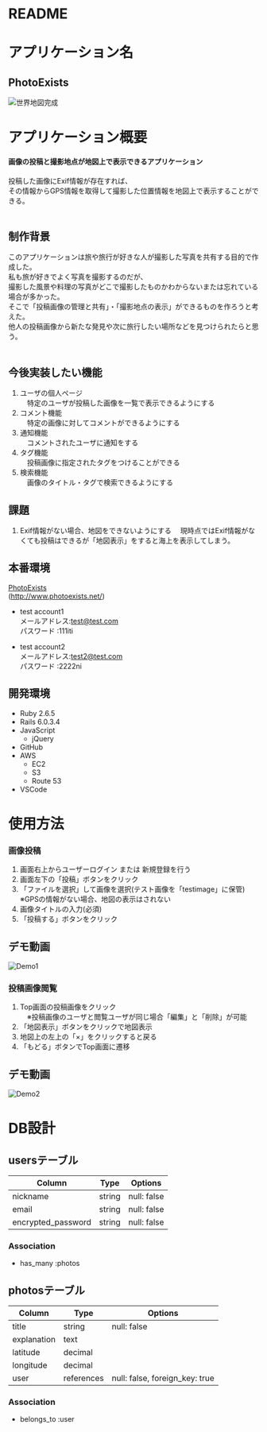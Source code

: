 # README


# アプリケーション名
 ## **PhotoExists**
 ![世界地図完成](https://user-images.githubusercontent.com/72908323/108178719-1b079d80-7148-11eb-9765-728befb67390.jpg)
<br>

# アプリケーション概要
#### 画像の投稿と撮影地点が地図上で表示できるアプリケーション<br>
投稿した画像にExif情報が存在すれば、<br>その情報からGPS情報を取得して撮影した位置情報を地図上で表示することができる。<br>
<br>

## 制作背景
このアプリケーションは旅や旅行が好きな人が撮影した写真を共有する目的で作成した。<br>
私も旅が好きでよく写真を撮影するのだが、<br>
撮影した風景や料理の写真がどこで撮影したものかわからないまたは忘れている場合が多かった。<br>
そこで「投稿画像の管理と共有」・「撮影地点の表示」ができるものを作ろうと考えた。<br>
他人の投稿画像から新たな発見や次に旅行したい場所などを見つけられたらと思う。<br>
<br>

## 今後実装したい機能
1. ユーザの個人ページ<br>
　特定のユーザが投稿した画像を一覧で表示できるようにする
2. コメント機能<br>
　特定の画像に対してコメントができるようにする
3. 通知機能<br>
　コメントされたユーザに通知をする
4. タグ機能<br>
　投稿画像に指定されたタグをつけることができる
5. 検索機能<br>
　画像のタイトル・タグで検索できるようにする<br>

## 課題
1. Exif情報がない場合、地図をできないようにする
　現時点ではExif情報がなくても投稿はできるが「地図表示」をすると海上を表示してしまう。<br>


## 本番環境
 [PhotoExists](http://www.photoexists.net/)<br>
  (http://www.photoexists.net/)

 - test account1<br>
  メールアドレス:test@test.com<br>
  パスワード   :111iti

 - test account2<br>
  メールアドレス:test2@test.com<br>
  パスワード   :2222ni


## 開発環境
 - Ruby  2.6.5
 - Rails 6.0.3.4
 - JavaScript
   - jQuery
 - GitHub
 - AWS
   - EC2
   - S3
   - Route 53
 - VSCode


# 使用方法

### 画像投稿
  1. 画面右上からユーザーログイン または 新規登録を行う
  2. 画面左下の「投稿」ボタンをクリック
  3. 「ファイルを選択」して画像を選択(テスト画像を「testimage」に保管)<br>
   ※GPSの情報がない場合、地図の表示はされない
  4. 画像タイトルの入力(必須)
  5. 「投稿する」ボタンをクリック

## デモ動画
![Demo1](https://user-images.githubusercontent.com/72908323/108185905-23fc6d00-7150-11eb-8593-fc08f1bbd0aa.gif)

### 投稿画像閲覧
  1. Top画面の投稿画像をクリック<br>
  　※投稿画像のユーザと閲覧ユーザが同じ場合「編集」と「削除」が可能
  2. 「地図表示」ボタンをクリックで地図表示
  3. 地図上の左上の「×」をクリックすると戻る
  4. 「もどる」ボタンでTop画面に遷移

## デモ動画
  ![Demo2](https://user-images.githubusercontent.com/72908323/108186532-d16f8080-7150-11eb-8097-574a682d3795.gif)


# DB設計

## usersテーブル

| Column                  | Type        | Options                             |
| ----------------------- | ----------- | ----------------------------------- |
| nickname                | string      | null: false                         |
| email                   | string      | null: false                         |
| encrypted_password      | string      | null: false                         |

### Association
- has_many :photos


## photosテーブル

| Column                  | Type        | Options                             |
| ----------------------- | ----------- | ----------------------------------- |
| title                   | string      | null: false                         |
| explanation             | text        |                                     |
| latitude                | decimal     |                                     |
| longitude               | decimal     |                                     |
| user                    | references  | null: false, foreign_key: true      |

### Association
- belongs_to :user
